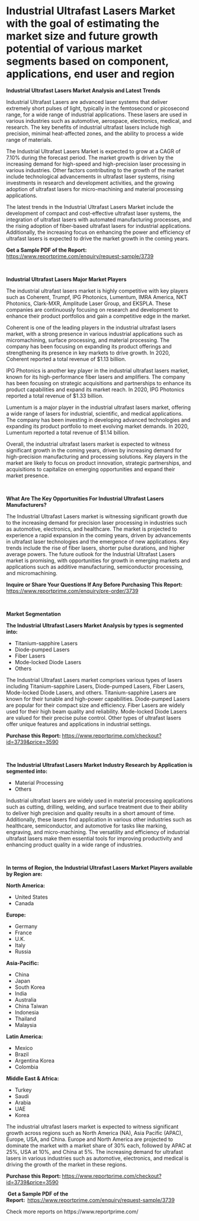 <p><h1>Industrial Ultrafast Lasers Market with the goal of estimating the market size and future growth potential of various market segments based on component, applications, end user and region</h1></p><p><strong>Industrial Ultrafast Lasers Market Analysis and Latest Trends</strong></p>
<p><p>Industrial Ultrafast Lasers are advanced laser systems that deliver extremely short pulses of light, typically in the femtosecond or picosecond range, for a wide range of industrial applications. These lasers are used in various industries such as automotive, aerospace, electronics, medical, and research. The key benefits of industrial ultrafast lasers include high precision, minimal heat-affected zones, and the ability to process a wide range of materials.</p><p>The Industrial Ultrafast Lasers Market is expected to grow at a CAGR of 7.10% during the forecast period. The market growth is driven by the increasing demand for high-speed and high-precision laser processing in various industries. Other factors contributing to the growth of the market include technological advancements in ultrafast laser systems, rising investments in research and development activities, and the growing adoption of ultrafast lasers for micro-machining and material processing applications.</p><p>The latest trends in the Industrial Ultrafast Lasers Market include the development of compact and cost-effective ultrafast laser systems, the integration of ultrafast lasers with automated manufacturing processes, and the rising adoption of fiber-based ultrafast lasers for industrial applications. Additionally, the increasing focus on enhancing the power and efficiency of ultrafast lasers is expected to drive the market growth in the coming years.</p></p>
<p><strong>Get a Sample PDF of the Report:&nbsp;</strong> <a href="https://www.reportprime.com/enquiry/request-sample/3739">https://www.reportprime.com/enquiry/request-sample/3739</a></p>
<p>&nbsp;</p>
<p><strong>Industrial Ultrafast Lasers Major Market Players</strong></p>
<p><p>The industrial ultrafast lasers market is highly competitive with key players such as Coherent, Trumpf, IPG Photonics, Lumentum, IMRA America, NKT Photonics, Clark-MXR, Amplitude Laser Group, and EKSPLA. These companies are continuously focusing on research and development to enhance their product portfolios and gain a competitive edge in the market.</p><p>Coherent is one of the leading players in the industrial ultrafast lasers market, with a strong presence in various industrial applications such as micromachining, surface processing, and material processing. The company has been focusing on expanding its product offerings and strengthening its presence in key markets to drive growth. In 2020, Coherent reported a total revenue of $1.13 billion.</p><p>IPG Photonics is another key player in the industrial ultrafast lasers market, known for its high-performance fiber lasers and amplifiers. The company has been focusing on strategic acquisitions and partnerships to enhance its product capabilities and expand its market reach. In 2020, IPG Photonics reported a total revenue of $1.33 billion.</p><p>Lumentum is a major player in the industrial ultrafast lasers market, offering a wide range of lasers for industrial, scientific, and medical applications. The company has been investing in developing advanced technologies and expanding its product portfolio to meet evolving market demands. In 2020, Lumentum reported a total revenue of $1.14 billion.</p><p>Overall, the industrial ultrafast lasers market is expected to witness significant growth in the coming years, driven by increasing demand for high-precision manufacturing and processing solutions. Key players in the market are likely to focus on product innovation, strategic partnerships, and acquisitions to capitalize on emerging opportunities and expand their market presence.</p></p>
<p>&nbsp;</p>
<p><strong>What Are The Key Opportunities For Industrial Ultrafast Lasers Manufacturers?</strong></p>
<p><p>The Industrial Ultrafast Lasers market is witnessing significant growth due to the increasing demand for precision laser processing in industries such as automotive, electronics, and healthcare. The market is projected to experience a rapid expansion in the coming years, driven by advancements in ultrafast laser technologies and the emergence of new applications. Key trends include the rise of fiber lasers, shorter pulse durations, and higher average powers. The future outlook for the Industrial Ultrafast Lasers market is promising, with opportunities for growth in emerging markets and applications such as additive manufacturing, semiconductor processing, and micromachining.</p></p>
<p><strong>Inquire or Share Your Questions If Any Before Purchasing This Report:</strong> <a href="https://www.reportprime.com/enquiry/pre-order/3739">https://www.reportprime.com/enquiry/pre-order/3739</a></p>
<p>&nbsp;</p>
<p><strong>Market Segmentation</strong></p>
<p><strong>The Industrial Ultrafast Lasers Market Analysis by types is segmented into:</strong></p>
<p><ul><li>Titanium-sapphire Lasers</li><li>Diode-pumped Lasers</li><li>Fiber Lasers</li><li>Mode-locked Diode Lasers</li><li>Others</li></ul></p>
<p><p>The Industrial Ultrafast Lasers market comprises various types of lasers including Titanium-sapphire Lasers, Diode-pumped Lasers, Fiber Lasers, Mode-locked Diode Lasers, and others. Titanium-sapphire Lasers are known for their tunable and high-power capabilities. Diode-pumped Lasers are popular for their compact size and efficiency. Fiber Lasers are widely used for their high beam quality and reliability. Mode-locked Diode Lasers are valued for their precise pulse control. Other types of ultrafast lasers offer unique features and applications in industrial settings.</p></p>
<p><strong>Purchase this Report:&nbsp;</strong><a href="https://www.reportprime.com/checkout?id=3739&price=3590">https://www.reportprime.com/checkout?id=3739&price=3590</a></p>
<p>&nbsp;</p>
<p><strong>The Industrial Ultrafast Lasers Market Industry Research by Application is segmented into:</strong></p>
<p><ul><li>Material Processing</li><li>Others</li></ul></p>
<p><p>Industrial ultrafast lasers are widely used in material processing applications such as cutting, drilling, welding, and surface treatment due to their ability to deliver high precision and quality results in a short amount of time. Additionally, these lasers find application in various other industries such as healthcare, semiconductor, and automotive for tasks like marking, engraving, and micro-machining. The versatility and efficiency of industrial ultrafast lasers make them essential tools for improving productivity and enhancing product quality in a wide range of industries.</p></p>
<p>&nbsp;</p>
<p><strong>In terms of Region, the Industrial Ultrafast Lasers Market Players available by Region are:</strong></p>
<p>
    <p> <strong> North America: </strong>
        <ul>
            <li>United States</li>
            <li>Canada</li>
        </ul>
        </p> 
    <p> <strong> Europe: </strong>
        <ul>
            <li>Germany</li>
            <li>France</li>
            <li>U.K.</li>
            <li>Italy</li>
            <li>Russia</li>
        </ul>
        </p> 
    <p> <strong> Asia-Pacific: </strong>
        <ul>
            <li>China</li>
            <li>Japan</li>
            <li>South Korea</li>
            <li>India</li>
            <li>Australia</li>
            <li>China Taiwan</li>
            <li>Indonesia</li>
            <li>Thailand</li>
            <li>Malaysia</li>
        </ul>
        </p> 
    <p> <strong> Latin America: </strong>
        <ul>
            <li>Mexico</li>
            <li>Brazil</li>
            <li>Argentina Korea</li>
            <li>Colombia</li>
        </ul>
        </p> 
    <p> <strong> Middle East & Africa: </strong>
        <ul>
            <li>Turkey</li>
            <li>Saudi</li>
            <li>Arabia</li>
            <li>UAE</li>
            <li>Korea</li>
        </ul>
    </p>
    </p>
<p><p>The industrial ultrafast lasers market is expected to witness significant growth across regions such as North America (NA), Asia Pacific (APAC), Europe, USA, and China. Europe and North America are projected to dominate the market with a market share of 30% each, followed by APAC at 25%, USA at 10%, and China at 5%. The increasing demand for ultrafast lasers in various industries such as automotive, electronics, and medical is driving the growth of the market in these regions.</p></p>
<p><strong>Purchase this Report: </strong><a href="https://www.reportprime.com/checkout?id=3739&price=3590">https://www.reportprime.com/checkout?id=3739&price=3590</a></p>
<p>&nbsp;<strong>Get a Sample PDF of the Report:&nbsp;&nbsp;</strong><a href="https://www.reportprime.com/enquiry/request-sample/3739">https://www.reportprime.com/enquiry/request-sample/3739</a></p>
<p><strong></strong></p>
<p>Check more reports on https://www.reportprime.com/</p>